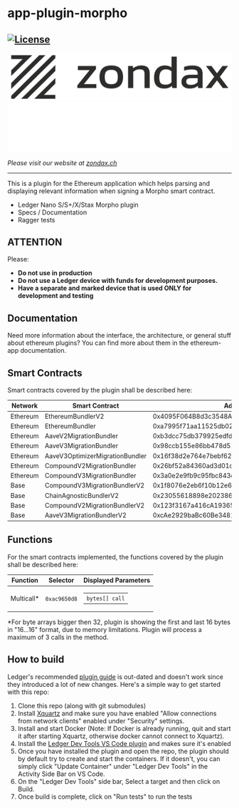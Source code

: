 # app-plugin-morpho

[![License](https://img.shields.io/badge/License-Apache%202.0-blue.svg)](https://opensource.org/licenses/Apache-2.0)
---

![zondax_light](docs/zondax_light.png#gh-light-mode-only)
![zondax_dark](docs/zondax_dark.png#gh-dark-mode-only)

_Please visit our website at [zondax.ch](https://www.zondax.ch)_

---

This is a plugin for the Ethereum application which helps parsing and displaying relevant information when signing a Morpho smart contract.

- Ledger Nano S/S+/X/Stax Morpho plugin
- Specs / Documentation
- Ragger tests

## ATTENTION

Please:

- **Do not use in production**
- **Do not use a Ledger device with funds for development purposes.**
- **Have a separate and marked device that is used ONLY for development and testing**

## Documentation

Need more information about the interface, the architecture, or general stuff about ethereum plugins? You can find more about them in the ethereum-app documentation.

## Smart Contracts

Smart contracts covered by the plugin shall be described here:

|  Network | Smart Contract                  | Address                                    |
|   ----   |      ----                       |   ---                                      |
| Ethereum | EthereumBundlerV2               | 0x4095F064B8d3c3548A3bebfd0Bbfd04750E30077 |
| Ethereum | EthereumBundler                 | 0xa7995f71aa11525db02fc2473c37dee5dbf55107 |
| Ethereum | AaveV2MigrationBundler          | 0xb3dcc75db379925edfd3007511a8ce0cb4aa8e76 |
| Ethereum | AaveV3MigrationBundler          | 0x98ccb155e86bb478d514a827d16f58c6912f9bdc |
| Ethereum | AaveV3OptimizerMigrationBundler | 0x16f38d2e764e7bebf625a8e995b34968226d2f9c |
| Ethereum | CompoundV2MigrationBundler      | 0x26bf52a84360ad3d01d7cdc28fc2ddc04d8c8647 |
| Ethereum | CompoundV3MigrationBundler      | 0x3a0e2e9fb9c95fbc843daf166276c90b6c479558 |
| Base     | CompoundV3MigrationBundlerV2    | 0x1f8076e2eb6f10b12e6886f30d4909a91969f7da |
| Base     | ChainAgnosticBundlerV2          | 0x23055618898e202386e6c13955a58D3C68200BFB |
| Base     | CompoundV2MigrationBundlerV2    | 0x123f3167a416cA19365dE03a65e0AF3532af7223 |
| Base     | AaveV3MigrationBundlerV2        | 0xcAe2929baBc60Be34818EaA5F40bF69265677108 |


## Functions

For the smart contracts implemented, the functions covered by the plugin shall be described here:

|    Function   | Selector  | Displayed Parameters |
|    ---        | ---       | --- |
| Multicall*     | `0xac9650d8`| <table><tbody> <tr><td><code>bytes[] call</code></td></tr> </tbody></table> |

*For byte arrays bigger then 32, plugin is showing the first and last 16 bytes in "16...16" format, due to memory limitations. Plugin will process a maximum of 3 calls in the method.

## How to build

Ledger's recommended [plugin guide](https://developers.ledger.com/docs/dapp/embedded-plugin/code-overview/) is out-dated and doesn't work since they introduced a lot of new changes. Here's a simple way to get started with this repo:
1. Clone this repo (along with git submodules)
2. Install [Xquartz](https://www.xquartz.org/) and make sure you have enabled "Allow connections from network clients" enabled under "Security" settings.
3. Install and start Docker (Note: If Docker is already running, quit and start it after starting Xquartz, otherwise docker cannot connect to Xquartz).
4. Install the [Ledger Dev Tools VS Code plugin](https://marketplace.visualstudio.com/items?itemName=LedgerHQ.ledger-dev-tools#:~:text=ledger%2Dvscode%2Dextension,Plus%2C%20Nano%20X%2C%20Stax) and makes sure it's enabled
5. Once you have installed the plugin and open the repo, the plugin should by default try to create and start the containers. If it doesn't, you can simply click "Update Container" under "Ledger Dev Tools" in the Activity Side Bar on VS Code.
6. On the "Ledger Dev Tools" side bar, Select a target and then click on Build. 
7. Once build is complete, click on "Run tests" to run the tests
